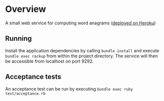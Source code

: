 # Overview

A small web service for computing word anagrams ([deployed on Heroku](http://anagramservice.herokuapp.com))

## Running

Install the application dependencies by calling `bundle install` and execute
`bundle exec rackup` from within the project directory. The service will then
be accessible from localhost on port 9292.

## Acceptance tests

An acceptance test can be run by executing `bundle exec ruby test/acceptance.rb`
